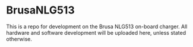 # BrusaNLG513
This is a repo for development on the Brusa NLG513 on-board charger. All hardware and software development will be uploaded here, unless stated otherwise. 
